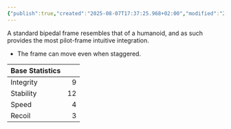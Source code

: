 ```yaml
---
{"publish":true,"created":"2025-08-07T17:37:25.968+02:00","modified":"2025-08-07T18:41:46.824+02:00","cssclasses":""}
---
```


A standard bipedal frame resembles that of a humanoid, and as such provides the most pilot-frame intuitive integration.
- The frame can move even when staggered.

| Base Statistics |     |
| --------------- | --: |
| Integrity       |   9 |
| Stability       |  12 |
| Speed           |   4 |
| Recoil          |   3 |
